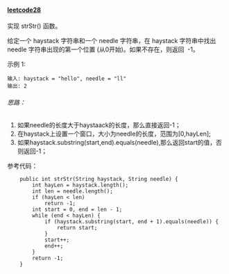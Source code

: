 #### [leetcode28](https://leetcode-cn.com/problems/implement-strstr/)

实现 strStr() 函数。

给定一个 haystack 字符串和一个 needle 字符串，在 haystack 字符串中找出 needle 字符串出现的第一个位置 (从0开始)。如果不存在，则返回  -1。

示例 1:

```
输入: haystack = "hello", needle = "ll"
输出: 2
```

###### 思路：

1. 如果needle的长度大于haystaack的长度，那么直接返回-1；
2. 在haystack上设置一个窗口，大小为needle的长度，范围为[0,hayLen];
3. 如果haystack.substring(start,end).equals(needle),那么返回start的值，否则返回-1；

参考代码：

```
    public int strStr(String haystack, String needle) {
        int hayLen = haystack.length();
        int len = needle.length();
        if (hayLen < len)
            return -1;
        int start = 0, end = len - 1;
        while (end < hayLen) {
            if (haystack.substring(start, end + 1).equals(needle)) {
                return start;
            }
            start++;
            end++;
        }
        return -1;
    }
```


